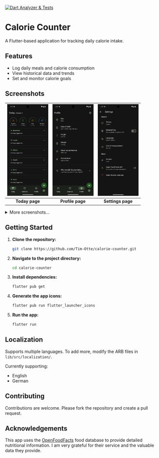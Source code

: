 [![Dart Analyzer & Tests](https://github.com/Tim-Otte/calorie-counter/actions/workflows/dart.yml/badge.svg)](https://github.com/Tim-Otte/calorie-counter/actions/workflows/dart.yml)

# Calorie Counter

A Flutter-based application for tracking daily calorie intake.

## Features

- Log daily meals and calorie consumption
- View historical data and trends
- Set and monitor calorie goals

## Screenshots
| <img src="imgs/today.png" height="300" /> | <img src="imgs/profile.png" height="300" /> | <img src="imgs/settings.png" height="300" /> |
|       :---:      |       :---:      |       :---:      |
|  **Today page**  | **Profile page** | **Settings page**|

<details>

<summary>More screenshots...</summary>

| <img src="imgs/product_search.png" height="300" /> | <img src="imgs/product_edit_1.png" height="300" /> | <img src="imgs/product_edit_2.png" height="300" /> | <img src="imgs/add_meal.png" height="300" /> |
|       :---:      |       :---:      |       :---:      |       :---:      |
|**Product search**|**Product edit 1**|**Product edit 2**|   **Add meal**   |

</details>

## Getting Started

1. **Clone the repository:**
   ```bash
   git clone https://github.com/Tim-Otte/calorie-counter.git
   ```

2. **Navigate to the project directory:**
   ```bash
   cd calorie-counter
   ```

3. **Install dependencies:**
   ```bash
   flutter pub get
   ```

4. **Generate the app icons:**
   ```bash
   flutter pub run flutter_launcher_icons
   ```

5. **Run the app:**
   ```bash
   flutter run
   ```

## Localization
Supports multiple languages. To add more, modify the ARB files in `lib/src/localization/`.

Currently supporting:
- English
- German

## Contributing
Contributions are welcome. Please fork the repository and create a pull request.

## Acknowledgements
This app uses the [OpenFoodFacts](https://world.openfoodfacts.org/) food database to provide detailed nutritional information. I am very grateful for their service and the valuable data they provide.